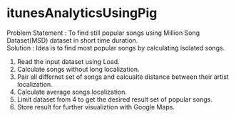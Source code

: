 # itunesAnalyticsUsingPig
Problem Statement : To find still popular songs using Million Song Dataset(MSD) dataset in short time duration. </br>
Solution : Idea is to find most popular songs by calculating isolated songs. </br>
1. Read the input dataset using Load.</br>
2. Calculate songs without long localization.</br>
3. Pair all differnet set of songs and calcualte distance between their artist localization.</br>
4. Calculate average songs localization.</br>
5. Limit dataset from 4 to get the desired result set of popular songs.</br>
6. Store result for further visualiztion with Google Maps.</br>


